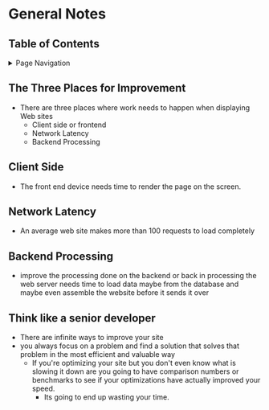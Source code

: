 # General Notes

## Table of Contents
<details>
<summary>Page Navigation</summary>
 
* [`The Three Places for Improvement`](#The-Three-Places-for-Improvement)
* [`Client Side, Front Side`](#Client-Side)
* [`Network Latency`](#Network-Latency)
* [`Backend Processing`](#Backend-Processing)
* [`Think like a senior developer`](#Think-like-a-senior-developer)
* [``](#)
* [``](#)
* [``](#)
* [``](#)

</details>

## The Three Places for Improvement

*  There are three places where work needs to happen when displaying Web sites
    - Client side or frontend
    - Network Latency
    - Backend Processing

## Client Side

* The front end device needs time to render the page on the screen.

## Network Latency

* An average web site makes more than 100 requests to load completely

## Backend Processing

*  improve the processing done on the backend or back in processing the web server needs time to load data maybe from the database and maybe even assemble the website before it sends it over

## Think like a senior developer

* There are infinite ways to improve your site
* you always focus on a problem and find a solution that solves that problem in the most efficient and valuable way
    - If you're optimizing your site but you don't even know what is slowing it down are you going to have comparison numbers or benchmarks to see if your optimizations have actually improved your speed.
        * Its going to end up wasting your time.